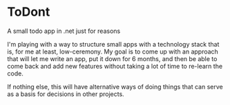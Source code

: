 # ToDont
A small todo app in .net just for reasons

I'm playing with a way to structure small apps with a technology stack that is, for me at least, low-ceremony. My goal is to come up with an approach that will let me write an app, put it down for 6 months, and then be able to come back and add new features without taking a lot of time to re-learn the code.

If nothing else, this will have alternative ways of doing things that can serve as a basis for decisions in other projects.
